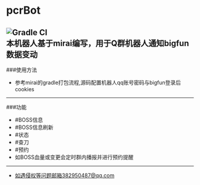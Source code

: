 # pcrBot
![Gradle CI](https://github.com/mamoe/mirai/workflows/Gradle%20CI/badge.svg?branch=master)  
本机器人基于mirai编写，用于Q群机器人通知bigfun数据变动
---
###使用方法
- 参考mirai的gradle打包流程,源码配置机器人qq账号密码与bigfun登录后cookies
---
###功能
- \#BOSS信息
- \#BOSS信息刷新
- \#状态
- \#查刀
- \#预约
- 如BOSS血量或变更会定时群内播报并进行预约提醒
---
- 如遇侵权等问题邮箱382950487@qq.com